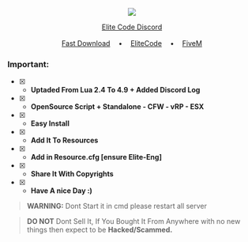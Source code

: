 <p align="center">
<img src="https://img.shields.io/github/languages/top/amx711/Elite-Eng?color=027fed&label-style=flat-square" </a>
</p>

<p align="center">
<a href="https://discord.gg/sPuxqM8J3j">Elite Code Discord</a>

</p>
<p align="center">
<a href="https://github.com/amx711/Elite-Eng/archive/refs/heads/main.zip">Fast Download</a> ㅤ•ㅤ
<a href="https://discord.gg/sPuxqM8J3j">EliteCode</a> ㅤ•ㅤ
<a href="https://fivem.net/">FiveM</a>
</p>

### Important:
- [x] - **Uptaded From Lua 2.4 To 4.9 + Added Discord Log**
- [x] - **OpenSource Script + Standalone - CFW - vRP - ESX**

- [x] - **Easy Install**
- [x] - **Add It To Resources**
- [x] - **Add in Resource.cfg [ensure Elite-Eng]**

- [x] - **Share It With Copyrights**
- [x] - **Have A nice Day :)**

> **WARNING:** Dont Start it in cmd please restart all server

> **DO NOT** Dont Sell It, If You Bought It From Anywhere with no new things then expect to be **Hacked/Scammed.**
